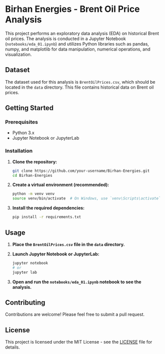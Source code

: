 # Birhan Energies - Brent Oil Price Analysis

This project performs an exploratory data analysis (EDA) on historical Brent oil prices. The analysis is conducted in a Jupyter Notebook (`notebooks/eda_01.ipynb`) and utilizes Python libraries such as pandas, numpy, and matplotlib for data manipulation, numerical operations, and visualization.

## Dataset

The dataset used for this analysis is `BrentOilPrices.csv`, which should be located in the `data` directory. This file contains historical data on Brent oil prices.

## Getting Started

### Prerequisites

- Python 3.x
- Jupyter Notebook or JupyterLab

### Installation

1. **Clone the repository:**
   ```bash
   git clone https://github.com/your-username/Birhan-Energies.git
   cd Birhan-Energies
   ```

2. **Create a virtual environment (recommended):**
   ```bash
   python -m venv venv
   source venv/bin/activate  # On Windows, use `venv\Scripts\activate`
   ```

3. **Install the required dependencies:**
   ```bash
   pip install -r requirements.txt
   ```

## Usage

1. **Place the `BrentOilPrices.csv` file in the `data` directory.**

2. **Launch Jupyter Notebook or JupyterLab:**
   ```bash
   jupyter notebook
   # or
   jupyter lab
   ```

3. **Open and run the `notebooks/eda_01.ipynb` notebook to see the analysis.**

## Contributing

Contributions are welcome! Please feel free to submit a pull request.

## License

This project is licensed under the MIT License - see the [LICENSE](LICENSE) file for details.
